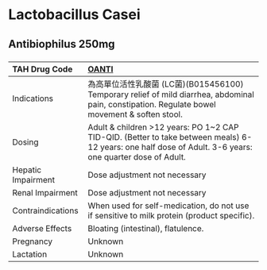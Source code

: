 # Lactobacillus Casei

## Antibiophilus 250mg

##### 

| TAH Drug Code      | [OANTI](https://www.tahsda.org.tw/drugs/hissearch.php?drug_code=OANTI)                                                                                   |
|:-------------------|:---------------------------------------------------------------------------------------------------------------------------------------------------------|
| Indications        | 為高單位活性乳酸菌 (LC菌)(B015456100) Temporary relief of mild diarrhea, abdominal pain, constipation. Regulate bowel movement & soften stool.           |
| Dosing             | Adult & children >12 years: PO 1~2 CAP TID-QID. (Better to take between meals) 6-12 years: one half dose of Adult. 3-6 years: one quarter dose of Adult. |
| Hepatic Impairment | Dose adjustment not necessary                                                                                                                            |
| Renal Impairment   | Dose adjustment not necessary                                                                                                                            |
| Contraindications  | When used for self-medication, do not use if sensitive to milk protein (product specific).                                                               |
| Adverse Effects    | Bloating (intestinal), flatulence.                                                                                                                       |
| Pregnancy          | Unknown                                                                                                                                                  |
| Lactation          | Unknown                                                                                                                                                  |

